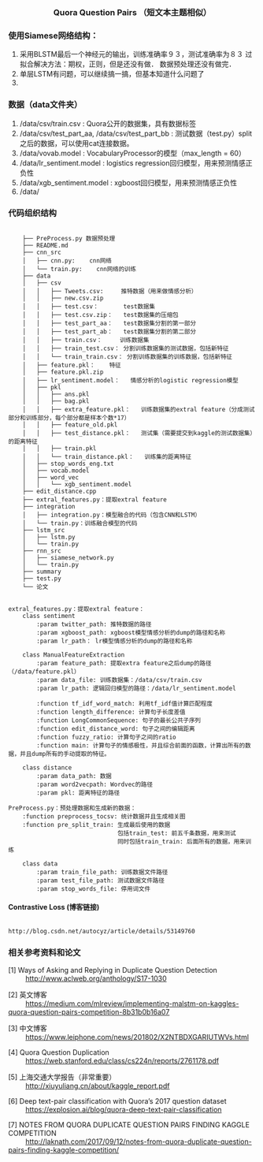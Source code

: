 ### <center>Quora Question Pairs （短文本主题相似）</center>

### 使用Siamese网络结构：
1. 采用BLSTM最后一个神经元的输出，训练准确率９３，测试准确率为８３
   过拟合解决方法：期权，正则，但是还没有做．
   数据预处理还没有做完．
2. 单层LSTM有问题，可以继续搞一搞，但基本知道什么问题了
3.

### 数据（data文件夹）
1. /data/csv/train.csv : Quora公开的数据集，具有数据标签
2. /data/csv/test_part_aa, /data/csv/test_part_bb : 测试数据（test.py）split之后的数据，可以使用cat连接数据。
3. /data/vovab.model : VocabularyProcessor的模型（max_length = 60）
4. /data/lr_sentiment.model : logistics regression回归模型，用来预测情感正负性
5. /data/xgb_sentiment.model : xgboost回归模型，用来预测情感正负性
6. /data/


### 代码组织结构
<pre><code>
&nbsp;&nbsp;&nbsp;&nbsp;├── PreProcess.py 数据预处理
&nbsp;&nbsp;&nbsp;&nbsp;├── README.md
&nbsp;&nbsp;&nbsp;&nbsp;├── cnn_src
&nbsp;&nbsp;&nbsp;&nbsp;│   ├── cnn.py:    cnn网络
&nbsp;&nbsp;&nbsp;&nbsp;│   └── train.py:    cnn网络的训练
&nbsp;&nbsp;&nbsp;&nbsp;├── data
&nbsp;&nbsp;&nbsp;&nbsp;│   ├── csv
&nbsp;&nbsp;&nbsp;&nbsp;│   │   ├── Tweets.csv:     推特数据（用来做情感分析）
&nbsp;&nbsp;&nbsp;&nbsp;│   │   ├── new.csv.zip
&nbsp;&nbsp;&nbsp;&nbsp;│   │   ├── test.csv：       test数据集
&nbsp;&nbsp;&nbsp;&nbsp;│   │   ├── test.csv.zip：   test数据集的压缩包
&nbsp;&nbsp;&nbsp;&nbsp;│   │   ├── test_part_aa：   test数据集分割的第一部分
&nbsp;&nbsp;&nbsp;&nbsp;│   │   ├── test_part_ab：   test数据集分割的第二部分
&nbsp;&nbsp;&nbsp;&nbsp;│   │   ├── train.csv：     训练数据集
&nbsp;&nbsp;&nbsp;&nbsp;│   │   ├── train_test.csv： 分割训练数据集的测试数据，包括新特征
&nbsp;&nbsp;&nbsp;&nbsp;│   │   └── train_train.csv： 分割训练数据集的训练数据，包括新特征
&nbsp;&nbsp;&nbsp;&nbsp;│   ├── feature.pkl：    特征
&nbsp;&nbsp;&nbsp;&nbsp;│   ├── feature.pkl.zip
&nbsp;&nbsp;&nbsp;&nbsp;│   ├── lr_sentiment.model：   情感分析的logistic regression模型
&nbsp;&nbsp;&nbsp;&nbsp;│   ├── pkl
&nbsp;&nbsp;&nbsp;&nbsp;│   │   ├── ans.pkl
&nbsp;&nbsp;&nbsp;&nbsp;│   │   ├── bag.pkl
&nbsp;&nbsp;&nbsp;&nbsp;│   │   ├── extra_feature.pkl：   训练数据集的extral feature（分成测试部分和训练部分，每个部分都是样本个数*17）
&nbsp;&nbsp;&nbsp;&nbsp;│   │   ├── feature_old.pkl
&nbsp;&nbsp;&nbsp;&nbsp;│   │   ├── test_distance.pkl：   测试集（需要提交到kaggle的测试数据集）的距离特征
&nbsp;&nbsp;&nbsp;&nbsp;│   │   ├── train.pkl
&nbsp;&nbsp;&nbsp;&nbsp;│   │   └── train_distance.pkl：   训练集的距离特征
&nbsp;&nbsp;&nbsp;&nbsp;│   ├── stop_words_eng.txt
&nbsp;&nbsp;&nbsp;&nbsp;│   ├── vocab.model
&nbsp;&nbsp;&nbsp;&nbsp;│   ├── word_vec
&nbsp;&nbsp;&nbsp;&nbsp;│   │   └── xgb_sentiment.model
&nbsp;&nbsp;&nbsp;&nbsp;├── edit_distance.cpp
&nbsp;&nbsp;&nbsp;&nbsp;├── extral_features.py：提取extral feature
&nbsp;&nbsp;&nbsp;&nbsp;├── integration
&nbsp;&nbsp;&nbsp;&nbsp;│   ├── integration.py：模型融合的代码（包含CNN和LSTM）
&nbsp;&nbsp;&nbsp;&nbsp;│   └── train.py：训练融合模型的代码
&nbsp;&nbsp;&nbsp;&nbsp;├── lstm_src
&nbsp;&nbsp;&nbsp;&nbsp;│   ├── lstm.py
&nbsp;&nbsp;&nbsp;&nbsp;│   └── train.py
&nbsp;&nbsp;&nbsp;&nbsp;├── rnn_src
&nbsp;&nbsp;&nbsp;&nbsp;│   ├── siamese_network.py
&nbsp;&nbsp;&nbsp;&nbsp;│   └── train.py
&nbsp;&nbsp;&nbsp;&nbsp;├── summary
&nbsp;&nbsp;&nbsp;&nbsp;├── test.py
&nbsp;&nbsp;&nbsp;&nbsp;└── 论文


extral_features.py：提取extral feature：
	class sentiment
	    :param twitter_path: 推特数据的路径
	    :param xgboost_path: xgboost模型情感分析的dump的路径和名称
	    :param lr_path： lr模型情感分析的dump的路径和名称
	
	class ManualFeatureExtraction
	    :param feature_path: 提取extra feature之后dump的路径（/data/feature.pkl）
	    :param data_file: 训练数据集：/data/csv/train.csv
	    :param lr_path: 逻辑回归模型的路径：/data/lr_sentiment.model
	    
	    :function tf_idf_word_match: 利用tf_idf值计算匹配程度
	    :function length_difference: 计算句子长度差值
	    :function LongCommonSequence: 句子的最长公共子序列
	    :function edit_distance_word: 句子之间的编辑距离
	    :function fuzzy_ratio: 计算句子之间的ratio
	    :function main: 计算句子的情感极性，并且综合前面的函数，计算出所有的数据，并且dump所有的手动提取的特征。
	    
	class distance
	    :param data_path: 数据
	    :param word2vecpath: Wordvec的路径
	    :param pkl: 距离特征的路径

PreProcess.py：预处理数据和生成新的数据：
	:function preprocess_tocsv: 统计数据并且生成相关图
	:function pre_split_train: 生成最后使用的数据
	                           包括train_test: 前五千条数据，用来测试
	                           同时包括train_train: 后面所有的数据，用来训练

	class data
		:param train_file_path: 训练数据文件路径
		:param test_file_path: 测试数据文件路径
		:param stop_words_file: 停用词文件
</code></pre>



#### Contrastive Loss (博客链接)
<pre><code>
http://blog.csdn.net/autocyz/article/details/53149760
</code></pre>


### 相关参考资料和论文

[1]  Ways of Asking and Replying in Duplicate Question Detection<br>
&ensp;&ensp;&ensp;&ensp;&ensp;http://www.aclweb.org/anthology/S17-1030 <br>

[2]  英文博客<br>
&ensp;&ensp;&ensp;&ensp;&ensp;https://medium.com/mlreview/implementing-malstm-on-kaggles-quora-question-pairs-competition-8b31b0b16a07<br>

[3]  中文博客<br>
&ensp;&ensp;&ensp;&ensp;&ensp;https://www.leiphone.com/news/201802/X2NTBDXGARIUTWVs.html<br>

[4]  Quora Question Duplication <br>
&ensp;&ensp;&ensp;&ensp;&ensp;https://web.stanford.edu/class/cs224n/reports/2761178.pdf <br>

[5]  上海交通大学报告（非常重要）<br>
&ensp;&ensp;&ensp;&ensp;&ensp;http://xiuyuliang.cn/about/kaggle_report.pdf <br>

[6]  Deep text-pair classification with Quora’s 2017 question dataset<br>
&ensp;&ensp;&ensp;&ensp;&ensp;https://explosion.ai/blog/quora-deep-text-pair-classification <br>

[7]  NOTES FROM QUORA DUPLICATE QUESTION PAIRS FINDING KAGGLE COMPETITION <br>
&ensp;&ensp;&ensp;&ensp;&ensp;http://laknath.com/2017/09/12/notes-from-quora-duplicate-question-pairs-finding-kaggle-competition/ <br>